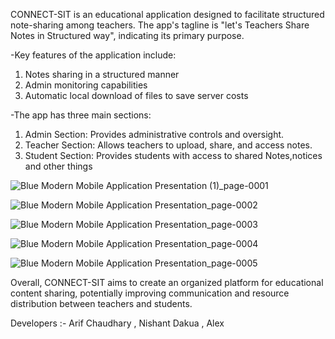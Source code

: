 CONNECT-SIT is an educational application designed to facilitate structured note-sharing among teachers. The app's tagline is "let's Teachers Share Notes in Structured way", indicating its primary purpose.

-Key features of the application include:

1. Notes sharing in a structured manner
2. Admin monitoring capabilities
3. Automatic local download of files to save server costs

-The app has three main sections:

1. Admin Section: Provides administrative controls and oversight.
2. Teacher Section: Allows teachers to upload, share, and access notes.
3. Student Section: Provides students with access to shared Notes,notices and other things

![Blue Modern Mobile Application Presentation (1)_page-0001](https://github.com/user-attachments/assets/bcfb417f-6d0c-4ac9-819a-6042d6bb07fe)

![Blue Modern Mobile Application Presentation_page-0002](https://github.com/user-attachments/assets/4edc2a1e-c8d3-4145-a5ac-a5647af99172)

![Blue Modern Mobile Application Presentation_page-0003](https://github.com/user-attachments/assets/b7f1ba03-48f7-411c-af88-b2079e699014)

![Blue Modern Mobile Application Presentation_page-0004](https://github.com/user-attachments/assets/f1fc2d85-1798-471e-a863-fce0290b7b52)

![Blue Modern Mobile Application Presentation_page-0005](https://github.com/user-attachments/assets/7ec7e93f-6d93-4926-a90c-40dea6b71952)

Overall, CONNECT-SIT aims to create an organized platform for educational content sharing, potentially improving communication and resource distribution between teachers and students.

Developers :- Arif Chaudhary , Nishant Dakua , Alex
